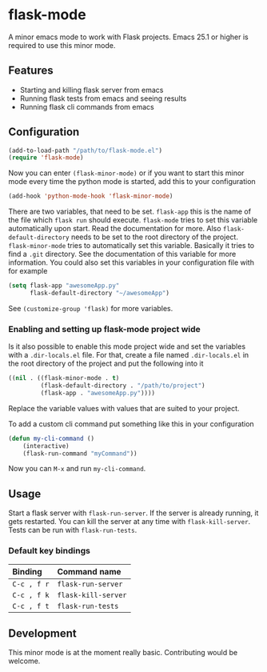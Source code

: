 # flask-mode

A minor emacs mode to work with Flask projects. Emacs 25.1 or higher is required
to use this minor mode.

## Features

- Starting and killing flask server from emacs
- Running flask tests from emacs and seeing results
- Running flask cli commands from emacs

## Configuration

```lisp
(add-to-load-path "/path/to/flask-mode.el")
(require 'flask-mode)
```
Now you can enter `(flask-minor-mode)` or if you want to start this minor mode
every time the python mode is started, add this to your configuration
```lisp
(add-hook 'python-mode-hook 'flask-minor-mode)
```
There are two variables, that need to be set. `flask-app` this is the name of
the file which `flask run` should execute. `flask-mode` tries to set this
variable automatically upon start. Read the documentation for more. Also
`flask-default-directory` needs to be set to the root directory of the project.
`flask-minor-mode` tries to automatically set this variable. Basically it tries 
to find a `.git` directory. See the documentation of this variable for more
information. You could also set this variables in your configuration file with
for example
```lisp
(setq flask-app "awesomeApp.py"
      flask-default-directory "~/awesomeApp")
```
See `(customize-group 'flask)` for more variables.

### Enabling and setting up flask-mode project wide
Is it also possible to enable this mode project wide and set the variables
with a `.dir-locals.el` file. For that, create a file named `.dir-locals.el` in
the root directory of the project and put the following into it
```lisp
((nil . ((flask-minor-mode . t)
         (flask-default-directory . "/path/to/project")
         (flask-app . "awesomeApp.py"))))
```
Replace the variable values with values that are suited to your project.

To add a custom cli command put something like this in your configuration
```lisp
(defun my-cli-command ()
    (interactive)
    (flask-run-command "myCommand"))
```
Now you can `M-x` and run `my-cli-command`.

## Usage
Start a flask server with `flask-run-server`. If the server is already running,
it gets restarted. You can kill the server at any time with `flask-kill-server`. Tests
can be run with `flask-run-tests`.

### Default key bindings
| Binding      | Command name        |
| :--          | :--                 |
| `C-c , f r`  | `flask-run-server`  |
| `C-c , f k`  | `flask-kill-server` |
| `C-c , f t`  | `flask-run-tests`   |


## Development
This minor mode is at the moment really basic. Contributing would be welcome.
